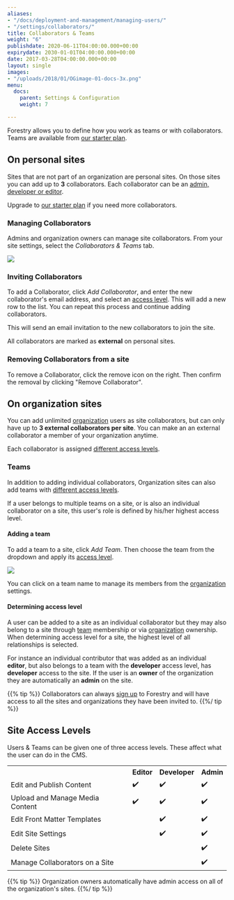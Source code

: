 ```yaml
---
aliases:
- "/docs/deployment-and-management/managing-users/"
- "/settings/collaborators/"
title: Collaborators & Teams
weight: "6"
publishdate: 2020-06-11T04:00:00.000+00:00
expirydate: 2030-01-01T04:00:00.000+00:00
date: 2017-03-28T04:00:00.000+00:00
layout: single
images:
- "/uploads/2018/01/OGimage-01-docs-3x.png"
menu:
  docs:
    parent: Settings & Configuration
    weight: 7

---
```

Forestry allows you to define how you work as teams or with collaborators. Teams are available from [our starter plan](/pricing).

## On personal sites

Sites that are not part of an organization are personal sites. On those sites you can add up to **3** collaborators. Each collaborator can be an [admin, developer or editor](#site-access-levels).

Upgrade to [our starter plan](/pricing) if you need more collaborators.

### Managing Collaborators

Admins and organization owners can manage site collaborators.
From your site settings, select the _Collaborators & Teams_ tab.

![](/uploads/2019/05/add-collaborator-free-plan.png)

### Inviting Collaborators

To add a Collaborator, click _Add Collaborator_, and enter the new collaborator's email address, and select an [access level](#site-access-levels). This will add a new row to the list. You can repeat this process and continue adding collaborators.

This will send an email invitation to the new collaborators to join the site.

All collaborators are marked as **external** on personal sites.

### Removing Collaborators from a site

To remove a Collaborator, click the remove icon on the right.
Then confirm the removal by clicking "Remove Collaborator".

## On organization sites

You can add unlimited [organization](/docs/collaboration/organizations/ "About organizations") users as site collaborators, but can only have up to **3 external collaborators per site**. You can make an an external collaborator a member of your organization anytime.

Each collaborator is assigned [different access levels](#site-access-levels).

### Teams

In addition to adding individual collaborators, Organization sites can also add teams with [different access levels](#site-access-levels).

If a user belongs to multiple teams on a site, or is also an individual collaborator on a site, this user's role is defined by his/her highest access level.

#### Adding a team

To add a team to a site, click _Add Team_. Then choose the team from the dropdown and apply its [access level](#site-access-levels).

![](/uploads/2019/05/collaborators-teams-settings.png)

You can click on a team name to manage its members from the [organization](/docs/collaboration/organizations/ "About Organizations") settings.

#### Determining access level

A user can be added to a site as an individual collaborator but they may also belong to a site through [team](#teams) membership or via [organization](/docs/collaboration/organizations/ "About Organizations") ownership. When determining access level for a site, the highest level of all relationships is selected.

For instance an individual contributor that was added as an individual **editor**, but also belongs to a team with the **developer** access level, has **developer** access to the site. If the user is an **owner** of the organization they are automatically an **admin** on the site.

{{% tip %}}
Collaborators can always [sign up](https://app.forestry.io//signup) to Forestry and will have access to all the sites and organizations they have been invited to.
{{%/ tip %}}

## Site Access Levels

Users & Teams can be given one of three access levels.
These affect what the user can do in the CMS.

<table>
<tr>
<th></th>
<th>Editor</th>
<th>Developer</th>
<th>Admin</th>
</tr>
<tr>
<td>Edit and Publish Content</td>
<td class="center">✔️</td>
<td class="center">✔️</td>
<td class="center">✔️</td>
</tr>
<tr>
<td>Upload and Manage Media Content</td>
<td class="center">✔️</td>
<td class="center">✔️</td>
<td class="center">✔️</td>
</tr>
<tr>
<td>Edit Front Matter Templates</td>
<td class="center"></td>
<td class="center">✔️</td>
<td class="center">✔️</td>
</tr>
<tr>
<td>Edit Site Settings</td>
<td class="center"></td>
<td class="center">✔️</td>
<td class="center">✔️</td>
</tr>
<tr>
<td>Delete Sites</td>
<td class="center"></td>
<td class="center"></td>
<td class="center">✔️</td>
</tr>
<tr>
<td>Manage Collaborators on a Site</td>
<td class="center"></td>
<td class="center"></td>
<td class="center">✔️</td>
</tr>
</table>

{{% tip %}}
Organization owners automatically have admin access on all of the organization's sites.
{{%/ tip %}}
